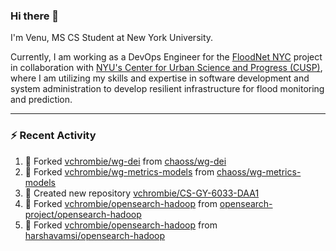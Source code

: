 ### Hi there 👋

I'm Venu, MS CS Student at New York University.

Currently, I am working as a DevOps Engineer for the [FloodNet NYC](https://www.floodnet.nyc/) project in collaboration with [NYU's Center for Urban Science and Progress (CUSP)](https://cusp.nyu.edu/), where I am utilizing my skills and expertise in software development and system administration to develop resilient infrastructure for flood monitoring and prediction.

---

### :zap: Recent Activity

<!--RECENT_ACTIVITY:start-->
1. 🔱 Forked [vchrombie/wg-dei](https://github.com/vchrombie/wg-dei) from [chaoss/wg-dei](https://github.com/chaoss/wg-dei)
2. 🔱 Forked [vchrombie/wg-metrics-models](https://github.com/vchrombie/wg-metrics-models) from [chaoss/wg-metrics-models](https://github.com/chaoss/wg-metrics-models)
3. 📔 Created new repository [vchrombie/CS-GY-6033-DAA1](https://github.com/vchrombie/CS-GY-6033-DAA1)
4. 🔱 Forked [vchrombie/opensearch-hadoop](https://github.com/vchrombie/opensearch-hadoop) from [opensearch-project/opensearch-hadoop](https://github.com/opensearch-project/opensearch-hadoop)
5. 🔱 Forked [vchrombie/opensearch-hadoop](https://github.com/vchrombie/opensearch-hadoop) from [harshavamsi/opensearch-hadoop](https://github.com/harshavamsi/opensearch-hadoop)
<!--RECENT_ACTIVITY:end-->

<!--
**vchrombie/vchrombie** is a ✨ _special_ ✨ repository because its `README.md` (this file) appears on your GitHub profile.

Here are some ideas to get you started:

- 🔭 I’m currently working on ...
- 🌱 I’m currently learning ...
- 👯 I’m looking to collaborate on ...
- 🤔 I’m looking for help with ...
- 💬 Ask me about ...
- 📫 How to reach me: ...
- 😄 Pronouns: ...
- ⚡ Fun fact: ...
-->
